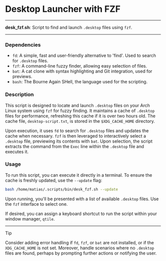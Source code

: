 # Desktop Launcher with FZF

---

**desk_fzf.sh**: Script to find and launch `.desktop` files using `fzf`.

---

### Dependencies

- `fd`: A simple, fast and user-friendly alternative to 'find'. Used to search for `.desktop` files.
- `fzf`: A command-line fuzzy finder, allowing easy selection of files.
- `bat`: A cat clone with syntax highlighting and Git integration, used for previews.
- `bash`: The Bourne Again SHell, the language used for the scripting.

### Description

This script is designed to locate and launch `.desktop` files on your Arch Linux system using `fzf` for fuzzy finding. It maintains a cache of `.desktop` files for performance, refreshing this cache if it is over two hours old. The cache file, `desktop-script.txt`, is stored in the `$XDG_CACHE_HOME` directory.

Upon execution, it uses `fd` to search for `.desktop` files and updates the cache when necessary. `fzf` is then leveraged to interactively select a `.desktop` file, previewing its contents with `bat`. Upon selection, the script extracts the command from the `Exec` line within the `.desktop` file and executes it.

### Usage

To run this script, you can execute it directly in a terminal. To ensure the cache is freshly updated, use the `--update` flag:

```sh
bash /home/matias/.scripts/bin/desk_fzf.sh --update
```

Upon running, you'll be presented with a list of available `.desktop` files. Use the `fzf` interface to select one.

If desired, you can assign a keyboard shortcut to run the script within your window manager, `qtile`.

---

> [!TIP]
> Consider adding error handling if `fd`, `fzf`, or `bat` are not installed, or if the `XDG_CACHE_HOME` is not set. Moreover, handle scenarios where no `.desktop` files are found, perhaps by prompting further actions or notifying the user.